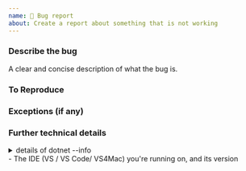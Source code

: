 ```yaml
---
name: 🐞 Bug report
about: Create a report about something that is not working
---
```


<!--
Please keep in mind that the GitHub issue tracker is not intended as a general support forum, but for reporting **non-security** bugs and feature requests.

If you believe you have an issue that affects the SECURITY of the platform, please do NOT create an issue and instead email your issue details to secure@microsoft.com. Your report may be eligible for our [bug bounty](https://www.microsoft.com/en-us/msrc/bounty-dot-net-core) but ONLY if it is reported through email.
For other types of questions, consider using [StackOverflow](https://stackoverflow.com).

-->

### Describe the bug
A clear and concise description of what the bug is.

### To Reproduce
<!--
We ❤ code! Point us to a minimalistic repro project hosted in a GitHub repo, Gist snippet, or other means to see the isolated behavior.

We may close this issue if:
- the repro project you share with us is complex. We can't investigate custom projects, so don't point us to such, please.
- if we will not be able to repro the behavior you're reporting
-->

### Exceptions (if any)
<!-- 
Include the exception you get when facing this issue
-->

### Further technical details
<details><summary>details of dotnet --info</summary>
<p>
<!-- 
Include the `dotnet --info` output here
-->
</p>
</details>
- The IDE (VS / VS Code/ VS4Mac) you're running on, and its version
